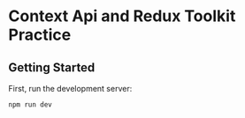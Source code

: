 # Context Api and Redux Toolkit Practice

## Getting Started

First, run the development server:

```bash
npm run dev

```